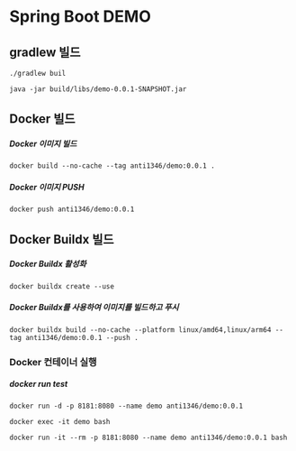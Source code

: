 # Spring Boot DEMO

## gradlew 빌드
```angular2html
./gradlew buil
```
```angular2html
java -jar build/libs/demo-0.0.1-SNAPSHOT.jar
```

## Docker 빌드
##### Docker 이미지 빌드
```
docker build --no-cache --tag anti1346/demo:0.0.1 .
```
##### Docker 이미지 PUSH
```
docker push anti1346/demo:0.0.1
```

## Docker Buildx 빌드
##### Docker Buildx 활성화
```
docker buildx create --use
```
##### Docker Buildx를 사용하여 이미지를 빌드하고 푸시
```
docker buildx build --no-cache --platform linux/amd64,linux/arm64 --tag anti1346/demo:0.0.1 --push .
```

### Docker 컨테이너 실행
##### docker run test
```
docker run -d -p 8181:8080 --name demo anti1346/demo:0.0.1
```
```angular2html
docker exec -it demo bash
```
```
docker run -it --rm -p 8181:8080 --name demo anti1346/demo:0.0.1 bash
```
